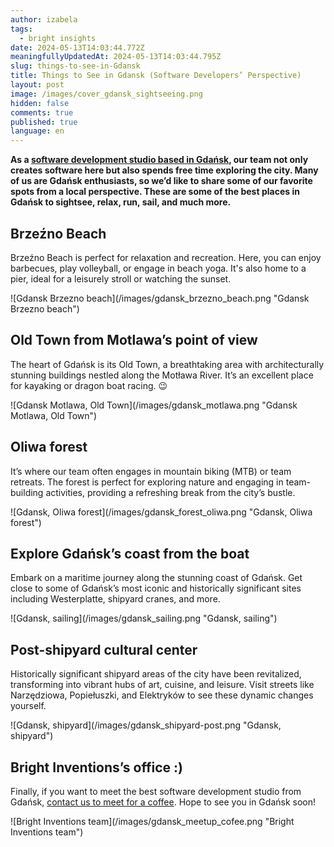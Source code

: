```yaml
---
author: izabela
tags:
  - bright insights
date: 2024-05-13T14:03:44.772Z
meaningfullyUpdatedAt: 2024-05-13T14:03:44.795Z
slug: things-to-see-in-Gdansk
title: Things to See in Gdansk (Software Developers’ Perspective)
layout: post
image: /images/cover_gdansk_sightseeing.png
hidden: false
comments: true
published: true
language: en
---
```

**As a [software development studio based in Gdańsk](/our-areas/gdansk-software-company/), our team not only creates software here but also spends free time exploring the city. Many of us are Gdańsk enthusiasts, so we’d like to share some of our favorite spots from a local perspective. These are some of the best places in Gdańsk to sightsee, relax, run, sail, and much more.**

## Brzeźno Beach

Brzeźno Beach is perfect for relaxation and recreation. Here, you can enjoy barbecues, play volleyball, or engage in beach yoga. It's also home to a pier, ideal for a leisurely stroll or watching the sunset.

<div className="image">![Gdansk Brzezno beach](/images/gdansk_brzezno_beach.png "Gdansk Brzezno beach")</div>

## Old Town from Motlawa’s point of view

The heart of Gdańsk is its Old Town, a breathtaking area with architecturally stunning buildings nestled along the Motława River. It’s an excellent place for kayaking or dragon boat racing. 😉

<div className="image">![Gdansk Motlawa, Old Town](/images/gdansk_motlawa.png "Gdansk Motlawa, Old Town")</div>

## Oliwa forest

It’s where our team often engages in mountain biking (MTB) or team retreats. The forest is perfect for exploring nature and engaging in team-building activities, providing a refreshing break from the city’s bustle.

<div className="image">![Gdansk, Oliwa forest](/images/gdansk_forest_oliwa.png "Gdansk, Oliwa forest")</div>

## Explore Gdańsk’s coast from the boat

Embark on a maritime journey along the stunning coast of Gdańsk. Get close to some of Gdańsk’s most iconic and historically significant sites including Westerplatte, shipyard cranes, and more.

<div className="image">![Gdansk, sailing](/images/gdansk_sailing.png "Gdansk, sailing")</div>

## Post-shipyard cultural center

Historically significant shipyard areas of the city have been revitalized, transforming into vibrant hubs of art, cuisine, and leisure. Visit streets like Narzędziowa, Popiełuszki, and Elektryków to see these dynamic changes yourself.

<div className="image">![Gdansk, shipyard](/images/gdansk_shipyard-post.png "Gdansk, shipyard")</div>

## Bright Inventions’s office :) 

Finally, if you want to meet the best software development studio from Gdańsk, [contact us to meet for a coffee](/our-areas/gdansk-software-company/). Hope to see you in Gdańsk soon!

<div className="image">![Bright Inventions team](/images/gdansk_meetup_cofee.png "Bright Inventions team")</div>